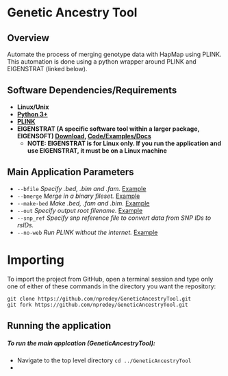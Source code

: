 # Genetic Ancestry Tool

## Overview
Automate the process of merging genotype data with HapMap using PLINK. 
This automation is done using a python wrapper around PLINK and EIGENSTRAT (linked below).

## Software Dependencies/Requirements
* **Linux/Unix**
* **[Python 3+](https://www.python.org/downloads/)**
* **[PLINK](http://zzz.bwh.harvard.edu/plink/)**
* **EIGENSTRAT (A specific software tool within a larger package, EIGENSOFT) [Download](https://data.broadinstitute.org/alkesgroup/EIGENSOFT/),
 [Code/Examples/Docs](https://github.com/DReichLab/EIG/tree/master/EIGENSTRAT)** 
    * **NOTE: EIGENSTRAT is for Linux only. If you run the application and use EIGENSTRAT, it must be on a Linux 
    machine**

## Main Application Parameters
* `--bfile` _Specify .bed, .bim and .fam._ [Example](http://zzz.bwh.harvard.edu/plink/data.shtml#bed)
* `--bmerge` _Merge in a binary fileset._ [Example](http://zzz.bwh.harvard.edu/plink/dataman.shtml#bmerge)
* `--make-bed` _Make .bed, .fam and .bim._ [Example](http://zzz.bwh.harvard.edu/plink/data.shtml#bed)
* `--out` _Specify output root filename._ [Example](http://zzz.bwh.harvard.edu/plink/data.shtml#plink)
* `--snp_ref` _Specify snp reference file to convert data from SNP IDs to rsIDs._
* `--no-web` _Run PLINK without the internet._ [Example](http://zzz.bwh.harvard.edu/plink/binary.shtml)

# Importing 
To import the project from GitHub, open a terminal session and type only one of either of these commands in the 
directory you want the repository:
~~~
git clone https://github.com/npredey/GeneticAncestryTool.git
git fork https://github.com/npredey/GeneticAncestryTool.git
~~~

## Running the application
##### To run the main applcation (GeneticAncestryTool):
* Navigate to the top level directory `cd ../GeneticAncestryTool`
* 
